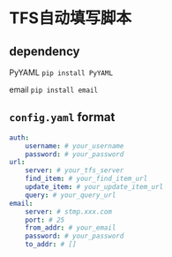 # TFS自动填写脚本

## dependency

PyYAML
`pip install PyYAML`

email
`pip install email`

## `config.yaml` format

```yaml
auth:
    username: # your_username
    password: # your_password
url:
    server: # your_tfs_server
    find_item: # your_find_item_url
    update_item: # your_update_item_url
    query: # your_query_url
email:
    server: # stmp.xxx.com
    port: # 25
    from_addr: # your_email
    password: # your_password
    to_addr: # []
```